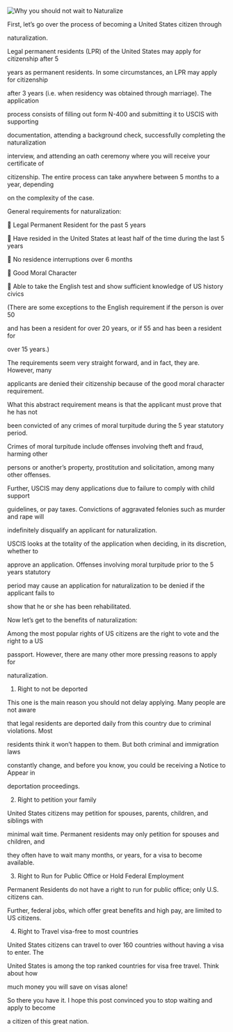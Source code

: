 ![Why you should not wait to Naturalize](img/blog/blog-1/passport.jpg)

First, let’s go over the process of becoming a United States citizen through 

naturalization. 

Legal permanent residents (LPR) of the United States may apply for citizenship after 5 

years as permanent residents. In some circumstances, an LPR may apply for citizenship 

after 3 years (i.e. when residency was obtained through marriage). The application 

process consists of filling out form N-400 and submitting it to USCIS with supporting 

documentation, attending a background check, successfully completing the naturalization 

interview, and attending an oath ceremony where you will receive your certificate of 

citizenship. The entire process can take anywhere between 5 months to a year, depending 

on the complexity of the case. 

General requirements for naturalization: 

 Legal Permanent Resident for the past 5 years

 Have resided in the United States at least half of the time during the last 5 years

 No residence interruptions over 6 months

 Good Moral Character

 Able to take the English test and show sufficient knowledge of US history civics 

(There are some exceptions to the English requirement if the person is over 50 

and has been a resident for over 20 years, or if 55 and has been a resident for 

over 15 years.) 

The requirements seem very straight forward, and in fact, they are. However, many 

applicants are denied their citizenship because of the good moral character requirement. 

What this abstract requirement means is that the applicant must prove that he has not 

been convicted of any crimes of moral turpitude during the 5 year statutory period. 

Crimes of moral turpitude include offenses involving theft and fraud, harming other 

persons or another’s property, prostitution and solicitation, among many other offenses. 

Further, USCIS may deny applications due to failure to comply with child support 

guidelines, or pay taxes. Convictions of aggravated felonies such as murder and rape will 

indefinitely disqualify an applicant for naturalization. 

USCIS looks at the totality of the application when deciding, in its discretion, whether to 

approve an application. Offenses involving moral turpitude prior to the 5 years statutory 

period may cause an application for naturalization to be denied if the applicant fails to 

show that he or she has been rehabilitated. 

Now let’s get to the benefits of naturalization: 

Among the most popular rights of US citizens are the right to vote and the right to a US 

passport. However, there are many other more pressing reasons to apply for 

naturalization. 

1. Right to not be deported

This one is the main reason you should not delay applying. Many people are not aware 

that legal residents are deported daily from this country due to criminal violations. Most 

residents think it won’t happen to them. But both criminal and immigration laws 

constantly change, and before you know, you could be receiving a Notice to Appear in 

deportation proceedings. 

2. Right to petition your family

United States citizens may petition for spouses, parents, children, and siblings with 

minimal wait time. Permanent residents may only petition for spouses and children, and 

they often have to wait many months, or years, for a visa to become available. 

3. Right to Run for Public Office or Hold Federal Employment 

Permanent Residents do not have a right to run for public office; only U.S. citizens can. 

Further, federal jobs, which offer great benefits and high pay, are limited to US citizens. 

4. Right to Travel visa-free to most countries

United States citizens can travel to over 160 countries without having a visa to enter. The 

United States is among the top ranked countries for visa free travel. Think about how 

much money you will save on visas alone! 

So there you have it. I hope this post convinced you to stop waiting and apply to become 

a citizen of this great nation.
